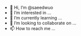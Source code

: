 - 👋 Hi, I’m @saeedwuo
- 👀 I’m interested in ...
- 🌱 I’m currently learning ...
- 💞️ I’m looking to collaborate on ...
- 📫 How to reach me ...

<!---
saeedwuo/saeedwuo is a ✨ special ✨ repository because its `README.md` (this file) appears on your GitHub profile.
You can click the Preview link to take a look at your changes.
--->
